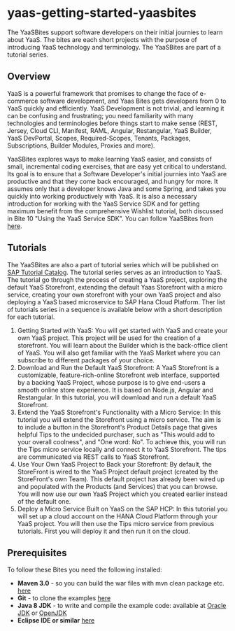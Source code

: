 # yaas-getting-started-yaasbites
The YaaSBites support software developers on their initial journies to learn about YaaS. The bites are each short projects with the purpose of introducing YaaS technology and terminology. The YaaSBites are part of a tutorial series.

## Overview 
YaaS is a powerful framework that promises to change the face of e-commerce software development, and Yaas Bites gets developers from 0 to YaaS quickly and efficiently. YaaS Development is not trivial, and learning it can be confusing and frustrating; you need familiarity with many technologies and terminologies before things start to make sense (REST, Jersey, Cloud CLI, Manifest, RAML, Angular, Restangular, YaaS Builder, YaaS DevPortal, Scopes, Required-Scopes, Tenants, Packages, Subscriptions, Builder Modules, Proxies and more). 

YaaSBites explores ways to make learning YaaS easier, and consists of small, incremental coding exercises, that are easy yet critical to understand. Its goal is to ensure that a Software Developer's initial journies into YaaS are productive and that they come back encouraged, and hungry for more. It assumes only that a developer knows Java and some Spring, and takes you quickly into working productively with YaaS. It is also a necessary introduction for working with the YaaS Service SDK and for getting maximum benefit from the comprehensive Wishlist tutorial, both discussed in Bite 10 "Using the YaaS Service SDK". You can follow YaaSBites from [here](https://yaasbiteindex.cfapps.us10.hana.ondemand.com/).

## Tutorials
The YaaSBites are also a part of tutorial series which will be published on [SAP Tutorial Catalog](http://go.sap.com/developer/tutorials.html). The tutorial series serves as an introduction to YaaS. The tutorial go through the process of creating a YaaS project, exploring the default YaaS Storefront, extending the default Yaas Storefront with a micro service, creating your own storefront with your own YaaS project and also deploying a YaaS based microservice to SAP Hana Cloud Platform. Ther list of tutorials series in a sequence is available below with a short description for each tutorial.


1. Getting Started with YaaS: You will get started with YaaS and create your own YaaS project. This project will be used for the creation of a storefront. You will learn about the Builder which is the back-office client of YaaS. You will also get familiar with the YaaS Market where you can subscribe to different packages of your choice.
2. Download and Run the Default YaaS Storefront: A YaaS Storefront is a customizable, feature-rich-online Storefront web interface, supported by a backing YaaS Project, whose purpose is to give end-users a smooth online store experience. It is based on Node.js, Angular and Restangular. In this tutorial, you will download and run a default YaaS Storefront.    
3. Extend the YaaS Storefront's Functionality with a Micro Service: In this tutorial you will extend the Storefront using a micro service. The aim is to include a button in the Storefront's Product Details page that gives helpful Tips to the undecided purchaser, such as "This would add to your overall coolness", and "One word: No". To achieve this, you will run the Tips micro service locally and connect it to YaaS Storefront. The tips are communicated via REST calls to YaaS Storefront.
4. Use Your Own YaaS Project to Back your Storefront: By default, the StoreFront is wired to the YaaS Project default project (created by the StoreFront's own Team). This default project has already been wired up and populated with the Products (and Services) that you can browse. You will now use our own YaaS Project which you created earlier instead of the default one.
5. Deploy a Micro Service Built on YaaS on the SAP HCP: In this tutorial you will set up a cloud account on the HANA Cloud Platform through your YaaS project. You will then use the Tips micro service from previous tutorials. First you will deploy it and then run it on the cloud.

## Prerequisites
To follow these Bites you need the following installed:
- **Maven 3.0** - so you can build the war files with mvn clean package etc. [here](https://maven.apache.org/index.html)
- **Git** - to clone the examples [here](https://git-scm.com/book/en/v2/Getting-Started-Installing-Git)
- **Java 8 JDK** - to write and compile the example code: available at [Oracle JDK](http://www.oracle.com/technetwork/java/javase/downloads/index.html) or [OpenJDK](http://openjdk.java.net/)
- **Eclipse IDE or similar** [here](https://eclipse.org/downloads/)
 
